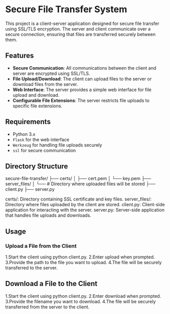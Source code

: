 # Secure File Transfer System 

This project is a client-server application designed for secure file transfer using SSL/TLS encryption. The server and client communicate over a secure connection, ensuring that files are transferred securely between them.

## Features

- **Secure Communication**: All communications between the client and server are encrypted using SSL/TLS.
- **File Upload/Download**: The client can upload files to the server or download files from the server.
- **Web Interface**: The server provides a simple web interface for file upload and download.
- **Configurable File Extensions**: The server restricts file uploads to specific file extensions.

## Requirements

- Python 3.x
- `Flask` for the web interface
- `Werkzeug` for handling file uploads securely
- `ssl` for secure communication

## Directory Structure 
  secure-file-transfer/
├── certs/
│   ├── cert.pem
│   └── key.pem
├── server_files/
│   └── # Directory where uploaded files will be stored
├── client.py
├── server.py

certs/: Directory containing SSL certificate and key files.
server_files/: Directory where files uploaded by the client are stored.
client.py: Client-side application for interacting with the server.
server.py: Server-side application that handles file uploads and downloads.


## Usage 

### Upload a File from the Client

1.Start the client using python client.py.
2.Enter upload when prompted.
3.Provide the path to the file you want to upload.
4.The file will be securely transferred to the server.

## Download a File to the Client


1.Start the client using python client.py.
2.Enter download when prompted.
3.Provide the filename you want to download.
4.The file will be securely transferred from the server to the client.


